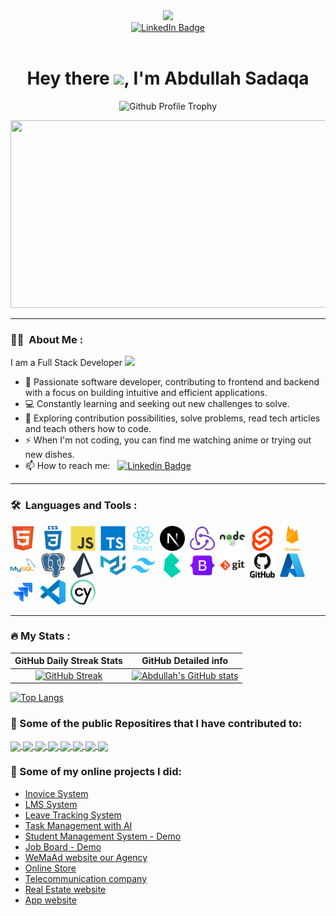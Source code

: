 <!-- ### Hi there 👋 -->

<div id="header" align="center">
<!--   <img src="https://media.giphy.com/media/hqU2KkjW5bE2v2Z7Q2/giphy.gif" width="100"/> -->
  <img src="https://user-images.githubusercontent.com/42237442/175992416-de841067-813b-4d15-8979-7ac79d641373.svg" width="100"/>
  
</div>
<div id="badges" align="center">
  <a href="[your-linkedin-URL](https://www.linkedin.com/in/eng-abdullah2016)">
    <img src="https://img.shields.io/badge/LinkedIn-blue?style=for-the-badge&logo=linkedin&logoColor=white" alt="LinkedIn Badge"/>
  </a>
<!--   <a href="your-youtube-URL">
    <img src="https://img.shields.io/badge/YouTube-red?style=for-the-badge&logo=youtube&logoColor=white" alt="Youtube Badge"/>
  </a>
  <a href="your-twitter-URL">
    <img src="https://img.shields.io/badge/Twitter-blue?style=for-the-badge&logo=twitter&logoColor=white" alt="Twitter Badge"/>
  </a> -->
</div>
<div align="center">
  <img src="https://komarev.com/ghpvc/?username=Dark-Developer93&style=flat-square&color=blue" alt=""/>
</div>
<h1 align="center">Hey there <img src="https://media.giphy.com/media/hvRJCLFzcasrR4ia7z/giphy.gif" width="40">, I'm Abdullah Sadaqa</h1>
<p align="center">
<img src="https://github-profile-trophy.vercel.app/?username=Dark-Developer93&theme=nord&margin-w=9&no-frame=true" alt="Github Profile Trophy" />
</p>
<div align="center">
  <img src="https://media.giphy.com/media/dWesBcTLavkZuG35MI/giphy.gif" width="600" height="300"/>
</div>

---

### :man_technologist: &nbsp;About Me :

I am a Full Stack Developer <img src="https://media.giphy.com/media/WUlplcMpOCEmTGBtBW/giphy.gif" width="30">

- 🔭 Passionate software developer, contributing to frontend and backend with a focus on building intuitive and efficient applications.
- 💻 Constantly learning and seeking out new challenges to solve.
- 🌱 Exploring contribution possibilities, solve problems, read tech articles and teach others how to code.
- ⚡ When I'm not coding, you can find me watching anime or trying out new dishes.
- 📫 How to reach me: &nbsp; [![Linkedin Badge](https://img.shields.io/badge/-Abdullah-blue?style=flat&logo=Linkedin&logoColor=white)](https://www.linkedin.com/in/eng-abdullah2016)

---

### 🛠 &nbsp;Languages and Tools :

<p>
<img src="https://github.com/devicons/devicon/blob/master/icons/html5/html5-original.svg" title="HTML5" alt="HTML" width="40" height="40"/>&nbsp;
<img src="https://github.com/devicons/devicon/blob/master/icons/css3/css3-plain-wordmark.svg"  title="CSS3" alt="CSS" width="40" height="40"/>&nbsp;
<img src="https://github.com/devicons/devicon/blob/master/icons/javascript/javascript-original.svg" title="JavaScript" alt="JavaScript" width="40" height="40"/>&nbsp;
<img src="https://github.com/devicons/devicon/blob/master/icons/typescript/typescript-original.svg" title="TypeScript" alt="TypeScript" width="40" height="40"/>&nbsp;
<img src="https://github.com/devicons/devicon/blob/master/icons/react/react-original-wordmark.svg" title="React" alt="React" width="40" height="40"/>&nbsp;
<img src="https://github.com/devicons/devicon/blob/master/icons/nextjs/nextjs-original.svg" title="NextJs" **alt="NextJs" width="40" height="40"/>&nbsp;
<img src="https://github.com/devicons/devicon/blob/master/icons/redux/redux-original.svg" title="Redux" alt="Redux " width="40" height="40"/>&nbsp;
<img src="https://github.com/devicons/devicon/blob/master/icons/nodejs/nodejs-original-wordmark.svg" title="NodeJS" alt="NodeJS" width="40" height="40"/>&nbsp;
<img src="https://github.com/devicons/devicon/blob/master/icons/svelte/svelte-original.svg" title="Svelte" **alt="Svelte" width="40" height="40"/>&nbsp;
<img src="https://github.com/devicons/devicon/blob/master/icons/firebase/firebase-plain-wordmark.svg" title="Firebase" alt="Firebase" width="40" height="40"/>&nbsp;
<img src="https://github.com/devicons/devicon/blob/master/icons/mysql/mysql-original-wordmark.svg" title="MySQL"  alt="MySQL" width="40" height="40"/>&nbsp;
<img src="https://github.com/devicons/devicon/blob/master/icons/postgresql/postgresql-original.svg" title="PostgreSQL"  alt="PostgreSQL" width="40" height="40"/>&nbsp;
<img src="https://github.com/devicons/devicon/blob/master/icons/prisma/prisma-original.svg" title="Prisma"  alt="Prisma" width="40" height="40"/>&nbsp;
<img src="https://github.com/devicons/devicon/blob/master/icons/materialui/materialui-original.svg" title="Material UI" alt="Material UI" width="40"height="40"/>&nbsp;
<img src="https://github.com/devicons/devicon/blob/master/icons/tailwindcss/tailwindcss-original.svg" title="Tailwind CSS" alt="Tailwind CSS"width="40"height="40"/>&nbsp; 
<img src="https://github.com/devicons/devicon/blob/master/icons/bulma/bulma-plain.svg" title="Bulma" **alt="Bulma" width="40" height="40"/>&nbsp;
<img src="https://github.com/devicons/devicon/blob/master/icons/bootstrap/bootstrap-original.svg" title="Bootstrap" **alt="Bootstrap" width="40" height="40"/>&nbsp;
<img src="https://github.com/devicons/devicon/blob/master/icons/git/git-original-wordmark.svg" title="Git" **alt="Git" width="40" height="40"/>&nbsp;
<img src="https://github.com/devicons/devicon/blob/master/icons/github/github-original-wordmark.svg" title="GitHub" **alt="GitHub" width="40" height="40"/>&nbsp;
<img src="https://github.com/devicons/devicon/blob/master/icons/azure/azure-original.svg" title="Azure" **alt="Azure" width="40" height="40"/>&nbsp;
<img src="https://github.com/devicons/devicon/blob/master/icons/jira/jira-original.svg" title="Jira" **alt="Jira" width="40" height="40"/>&nbsp;
<img src="https://github.com/devicons/devicon/blob/master/icons/vscode/vscode-original.svg" title="VSCode" **alt="VSCode" width="40" height="40"/>&nbsp;
<img src="https://github.com/devicons/devicon/blob/master/icons/cypressio/cypressio-original.svg" title="Cypress" **alt="Cypress" width="40" height="40"/>&nbsp;
</p>

---

### :fire: My Stats :

<!-- <a href="https://git.io/streak-stats">
  <img src="http://github-readme-streak-stats.herokuapp.com?user=Dark-Developer93&theme=gotham&hide_border=true"/>
  <a/>
  <a href="https://github.com/Dark-Developer93/github-readme-stats">
  <img src="https://github-readme-stats.vercel.app/api?username=Dark-Developer93&count_private=true&theme=gotham&show_icons=true&hide_border=true)"/>
  <a/> -->

GitHub Daily Streak Stats  |  GitHub Detailed info
:-------------------------:|:-------------------------:
[![GitHub Streak](http://github-readme-streak-stats.herokuapp.com?user=Dark-Developer93&theme=gotham&hide_border=true)](https://git.io/streak-stats)  |  [![Abdullah's GitHub stats](https://github-readme-stats.vercel.app/api?username=Dark-Developer93&count_private=true&show_icons=true&theme=gotham&hide_border=true)](https://github.com/Dark-Developer93/github-readme-stats)

[![Top Langs](https://github-readme-stats.vercel.app/api/top-langs/?username=Dark-Developer93&layout=compact&theme=gotham&hide_border=true&langs_count=10&hide=css,html)](https://github.com/anuraghazra/github-readme-stats)

### :notebook_with_decorative_cover: Some of the public Repositires that I have contributed to:

<!-- [![Readme Card](https://github-readme-stats.vercel.app/api/pin/?username=primo-af&repo=primo&theme=gotham&hide_border=true)](https://github.com/anuraghazra/github-readme-stats)

[![Readme Card](https://github-readme-stats.vercel.app/api/pin/?username=Dark-Developer93&repo=RIPS-Duplicate-Merger-CExt&theme=gotham&hide_border=true)](https://github.com/anuraghazra/github-readme-stats) -->

<a href="https://github.com/Dark-Developer93/aissist">
  <img align="center" src="https://github-readme-stats.vercel.app/api/pin/?username=Dark-Developer93&repo=aissist&theme=gotham&hide_border=true" />
</a>
<a href="https://github.com/Dark-Developer93/LeaveTracker">
  <img align="center" src="https://github-readme-stats.vercel.app/api/pin/?username=Dark-Developer93&repo=LeaveTracker&theme=gotham&hide_border=true" />
</a>
<a href="https://github.com/Dark-Developer93/School-LMS">
  <img align="center" src="https://github-readme-stats.vercel.app/api/pin/?username=Dark-Developer93&repo=School-LMS&theme=gotham&hide_border=true" />
</a>
<a href="https://github.com/Dark-Developer93/invoice-wemaad">
  <img align="center" src="https://github-readme-stats.vercel.app/api/pin/?username=Dark-Developer93&repo=invoice-wemaad&theme=gotham&hide_border=true" />
</a>
<a href="https://github.com/Dark-Developer93/job-board-app">
  <img align="center" src="https://github-readme-stats.vercel.app/api/pin/?username=Dark-Developer93&repo=job-board-app&theme=gotham&hide_border=true" />
</a>
<a href="https://github.com/Dark-Developer93/rc-sms">
  <img align="center" src="https://github-readme-stats.vercel.app/api/pin/?username=Dark-Developer93&repo=rc-sms&theme=gotham&hide_border=true" />
</a>
<a href="https://github.com/Dark-Developer93/primo-server">
  <img align="center" src="https://github-readme-stats.vercel.app/api/pin/?username=Dark-Developer93&repo=primo-server&theme=gotham&hide_border=true" />
</a>
<a href="https://github.com/Dark-Developer93/primo">
  <img align="center" src="https://github-readme-stats.vercel.app/api/pin/?username=Dark-Developer93&repo=primo&theme=gotham&hide_border=true" />
</a>

### :notebook_with_decorative_cover: Some of my online projects I did:

- [Inovice System](https://invoice-wemaad.vercel.app/)
- [LMS System](https://school-lms-public.vercel.app/)
- [Leave Tracking System](https://rcleavetracker.vercel.app/)
- [Task Management with AI](https://aissist-sadaqa.vercel.app)
- [Student Management System - Demo](https://student-management-system-liard.vercel.app)
- [Job Board - Demo](https://job-board-app-lemon.vercel.app/)
- [WeMaAd website our Agency](https://www.wemaad.net/)
- [Online Store](https://wemaad.com/stores/jscouture/)
- [Telecommunication company](https://wemaad.com/websites/blt/)
- [Real Estate website](https://wemaad.com/websites/lassud) 
- [App website](https://primocms.org/)

<!-- GitHub Repositires  |  GitHub Repositires
:-------------------------:|:-------------------------:
 [![Readme Card](https://github-readme-stats.vercel.app/api/pin/?username=Dark-Developer93&repo=one-click-hugo-cms&theme=gotham&hide_border=true)](https://github.com/Dark-Developer93/one-click-hugo-cms)                   |  [![Readme Card](https://github-readme-stats.vercel.app/api/pin/?username=primo-af&repo=primo&theme=gotham&hide_border=true)](https://github.com/Dark-Developer93/primo)
[![Readme Card](https://github-readme-stats.vercel.app/api/pin/?username=Dark-Developer93&repo=contact-app&theme=gotham&hide_border=true)](https://github.com/Dark-Developer93/contact-app)|  [![Readme Card](https://github-readme-stats.vercel.app/api/pin/?username=Dark-Developer93&repo=task-management&theme=gotham&hide_border=true)](https://github.com/Dark-Developer93/task-management)
[![Readme Card](https://github-readme-stats.vercel.app/api/pin/?username=Dark-Developer93&repo=python-network-gate&theme=gotham&hide_border=true)](https://github.com/Dark-Developer93/python-network-gate)| [![Readme Card](https://github-readme-stats.vercel.app/api/pin/?username=Beamanator&repo=RIPS-Duplicate-Merger-CExt&theme=gotham&hide_border=true)](https://github.com/Dark-Developer93/RIPS-Duplicate-Merger-CExt)
[![Readme Card](https://github-readme-stats.vercel.app/api/pin/?username=Dark-Developer93&repo=primo-server&theme=gotham&hide_border=true)](https://github.com/Dark-Developer93/primo-server)| [![Readme Card](https://github-readme-stats.vercel.app/api/pin/?username=Dark-Developer93&repo=Next&theme=gotham&hide_border=true)](https://github.com/Dark-Developer93/Next)
[![Readme Card](https://github-readme-stats.vercel.app/api/pin/?username=Dark-Developer93&repo=MyTodoApp&theme=gotham&hide_border=true)](https://github.com/Dark-Developer93/MyTodoApp)| [![Readme Card](https://github-readme-stats.vercel.app/api/pin/?username=Dark-Developer93&repo=To-Do-List-by-JS-localStorage&theme=gotham&hide_border=true)](https://github.com/Dark-Developer93/To-Do-List-by-JS-localStorage) -->

<!-- 
**Dark-Developer93/Dark-Developer93** is a ✨ _special_ ✨ repository because its `README.md` (this file) appears on your GitHub profile.

Here are some ideas to get you started:

- 🔭 I’m currently working on ...
- 🌱 I’m currently learning ...
- 👯 I’m looking to collaborate on ...
- 🤔 I’m looking for help with ...
- 💬 Ask me about ...
- 📫 How to reach me: ...
- 😄 Pronouns: ...
- ⚡ Fun fact: ...
 -->
